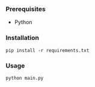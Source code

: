 ### Prerequisites

- Python

### Installation

```
pip install -r requirements.txt
```

### Usage

```
python main.py
```
